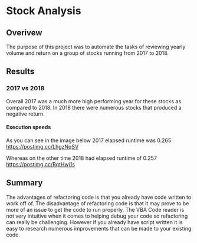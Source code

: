 # Stock Analysis

## Overivew
The purpose of this project was to automate the tasks of reviewing yearly volume and return on a group of stocks
running from 2017 to 2018.

## Results

### 2017 vs 2018
Overall 2017 was a much more high performing year for these stocks as compared to 2018.
In 2018 there were numerous stocks that produced a negative return. 

#### Execution speeds
As you can see in the image below 2017 elapsed runtime was 0.265
https://postimg.cc/LhgzNqSV

Whereas on the other time 2018 had elapsed runtime of 0.257
https://postimg.cc/RqtHwj1s

## Summary
The advantages of refactoring code is that you already have code written to work off of. The disadvantage of refactoring code is that it may prove to be more of an issue to get the code to run properly.
The VBA Code reader is not very intuitive when it comes to helping debug your code so refactoring can really be challenging. However if you already have script written it is easy to research numerous improvements that can be made to your existing code.
